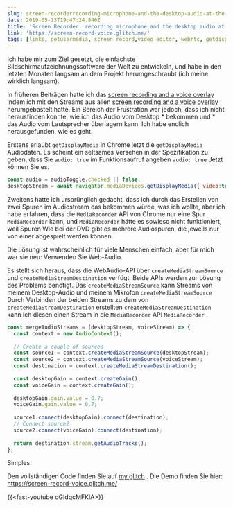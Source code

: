 ```yaml
---
slug: screen-recorderrecording-microphone-and-the-desktop-audio-at-the-same-time
date: 2019-05-13T19:47:24.846Z
title: 'Screen Recorder: recording microphone and the desktop audio at the same time'
link: 'https://screen-record-voice.glitch.me/'
tags: [links, getusermedia, screen record,video editor, webrtc, getdisplaymedia]
---
```

Ich habe mir zum Ziel gesetzt, die einfachste Bildschirmaufzeichnungssoftware der Welt zu entwickeln, und habe in den letzten Monaten langsam an dem Projekt herumgeschraubt (ich meine wirklich langsam).

In früheren Beiträgen hatte ich das [screen recording and a voice overlay](/building-a-video-editor-on-the-web-screencasting/) indem ich mit den Streams aus allen [screen recording and a voice overlay](/building-a-video-editor-on-the-web-screencasting/) herumgebastelt hatte. Ein Bereich der Frustration war jedoch, dass ich nicht herausfinden konnte, wie ich das Audio vom Desktop * bekommen und * das Audio vom Lautsprecher überlagern kann. Ich habe endlich herausgefunden, wie es geht.

Erstens erlaubt `getDisplayMedia` in Chrome jetzt die `getDisplayMedia` Audiodaten. Es scheint ein seltsames Versehen in der Spezifikation zu geben, dass Sie `audio: true` im Funktionsaufruf angeben `audio: true` Jetzt können Sie es.

```javascript
const audio = audioToggle.checked || false;
desktopStream = await navigator.mediaDevices.getDisplayMedia({ video:true, audio: audio });
```

Zweitens hatte ich ursprünglich gedacht, dass ich durch das Erstellen von zwei Spuren im Audiostream das bekommen würde, was ich wollte, aber ich habe erfahren, dass die `MediaRecorder` API von Chrome nur eine Spur `MediaRecorder` kann, und `MediaRecorder` hätte es sowieso nicht funktioniert, weil Spuren Wie bei der DVD gibt es mehrere Audiospuren, die jeweils nur von einer abgespielt werden können.

Die Lösung ist wahrscheinlich für viele Menschen einfach, aber für mich war sie neu: Verwenden Sie Web-Audio.

Es stellt sich heraus, dass die WebAudio-API über `createMediaStreamSource` und `createMediaStreamDestination` verfügt. Beide APIs werden zur Lösung des Problems benötigt. Das `createMediaStreamSource` kann Streams von meinem Desktop-Audio und meinem Mikrofon `createMediaStreamSource` Durch Verbinden der beiden Streams zu dem von `createMediaStreamDestination` erstellten `createMediaStreamDestination` kann ich diesen einen Stream in die `MediaRecorder` API `MediaRecorder` .

```javascript
const mergeAudioStreams = (desktopStream, voiceStream) => {
  const context = new AudioContext();
    
  // Create a couple of sources
  const source1 = context.createMediaStreamSource(desktopStream);
  const source2 = context.createMediaStreamSource(voiceStream);
  const destination = context.createMediaStreamDestination();
  
  const desktopGain = context.createGain();
  const voiceGain = context.createGain();
    
  desktopGain.gain.value = 0.7;
  voiceGain.gain.value = 0.7;
   
  source1.connect(desktopGain).connect(destination);
  // Connect source2
  source2.connect(voiceGain).connect(destination);
    
  return destination.stream.getAudioTracks();
};
```

Simples.

Den vollständigen Code finden Sie auf [my glitch](https://glitch.com/edit/#!/screen-record-voice) . Die Demo finden Sie hier: https://screen-record-voice.glitch.me/

{{&lt;fast-youtube oGIdqcMFKlA&gt;}}

